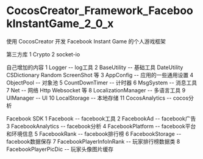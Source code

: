 # CocosCreator_Framework_FacebookInstantGame_2_0_x

使用 CocosCreator 开发 Facebook Instant Game 的个人游戏框架

第三方库
1 Crypto
2 socket-io

自己增加的内容
1 Logger -- log工具
2 BaseUtility -- 基础工具 DateUtility CSDictionary Random ScreenShot 等
3 AppConfig -- 应用的一些通用设置
4 ObjectPool -- 对象池
5 CountDownTimer -- 计时器
6 MsgSystem -- 消息工具
7 Net -- 网络 Http Websocket 等
8 LocalizationManager -- 多语言工具
9 UIManager -- UI
10 LocalStorage -- 本地存储
11 CocosAnalytics -- cocos分析

Facebook SDK
1 Facebook -- facebook工具
2 FacebookAd -- facebook广告
3 FacebookAnalytics -- facebook分析
4 FacebookPlatform -- facebook平台和环境信息
5 FacebookRank -- facebook排行榜
6 FacebookStorage -- facebook数据保存
7 FacebookPlayerInfoInRank -- 玩家排行榜数据类
8 FacebookPlayerPicDic -- 玩家头像图片缓存
